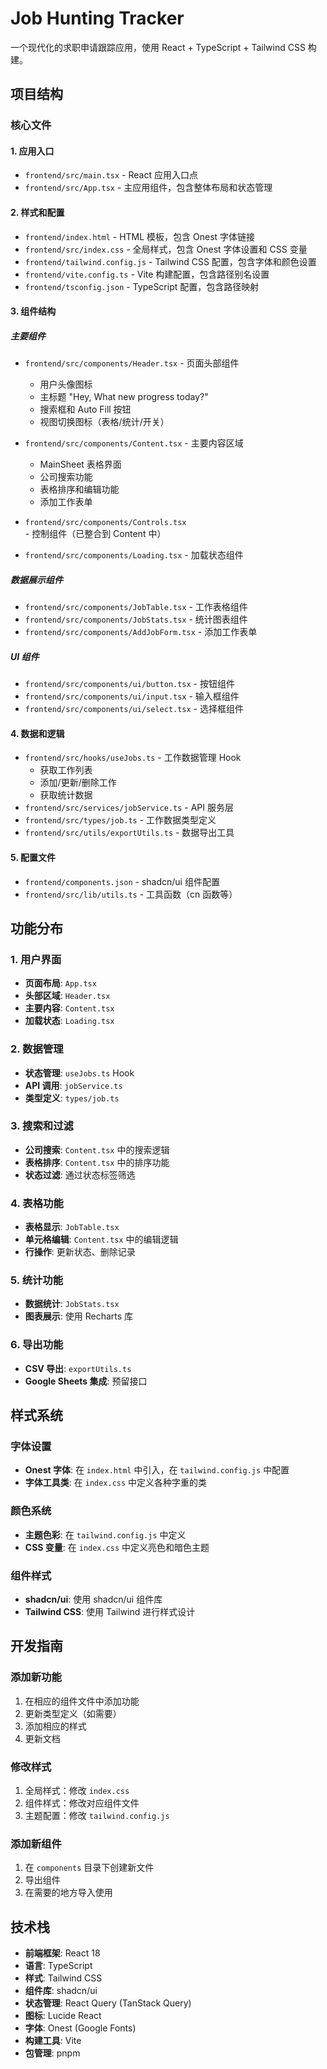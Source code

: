 # Job Hunting Tracker

一个现代化的求职申请跟踪应用，使用 React + TypeScript + Tailwind CSS 构建。

## 项目结构

### 核心文件

#### 1. 应用入口

- `frontend/src/main.tsx` - React 应用入口点
- `frontend/src/App.tsx` - 主应用组件，包含整体布局和状态管理

#### 2. 样式和配置

- `frontend/index.html` - HTML 模板，包含 Onest 字体链接
- `frontend/src/index.css` - 全局样式，包含 Onest 字体设置和 CSS 变量
- `frontend/tailwind.config.js` - Tailwind CSS 配置，包含字体和颜色设置
- `frontend/vite.config.ts` - Vite 构建配置，包含路径别名设置
- `frontend/tsconfig.json` - TypeScript 配置，包含路径映射

#### 3. 组件结构

##### 主要组件

- `frontend/src/components/Header.tsx` - 页面头部组件

  - 用户头像图标
  - 主标题 "Hey, What new progress today?"
  - 搜索框和 Auto Fill 按钮
  - 视图切换图标（表格/统计/开关）

- `frontend/src/components/Content.tsx` - 主要内容区域

  - MainSheet 表格界面
  - 公司搜索功能
  - 表格排序和编辑功能
  - 添加工作表单

- `frontend/src/components/Controls.tsx` - 控制组件（已整合到 Content 中）
- `frontend/src/components/Loading.tsx` - 加载状态组件

##### 数据展示组件

- `frontend/src/components/JobTable.tsx` - 工作表格组件
- `frontend/src/components/JobStats.tsx` - 统计图表组件
- `frontend/src/components/AddJobForm.tsx` - 添加工作表单

##### UI 组件

- `frontend/src/components/ui/button.tsx` - 按钮组件
- `frontend/src/components/ui/input.tsx` - 输入框组件
- `frontend/src/components/ui/select.tsx` - 选择框组件

#### 4. 数据和逻辑

- `frontend/src/hooks/useJobs.ts` - 工作数据管理 Hook
  - 获取工作列表
  - 添加/更新/删除工作
  - 获取统计数据
- `frontend/src/services/jobService.ts` - API 服务层
- `frontend/src/types/job.ts` - 工作数据类型定义
- `frontend/src/utils/exportUtils.ts` - 数据导出工具

#### 5. 配置文件

- `frontend/components.json` - shadcn/ui 组件配置
- `frontend/src/lib/utils.ts` - 工具函数（cn 函数等）

## 功能分布

### 1. 用户界面

- **页面布局**: `App.tsx`
- **头部区域**: `Header.tsx`
- **主要内容**: `Content.tsx`
- **加载状态**: `Loading.tsx`

### 2. 数据管理

- **状态管理**: `useJobs.ts` Hook
- **API 调用**: `jobService.ts`
- **类型定义**: `types/job.ts`

### 3. 搜索和过滤

- **公司搜索**: `Content.tsx` 中的搜索逻辑
- **表格排序**: `Content.tsx` 中的排序功能
- **状态过滤**: 通过状态标签筛选

### 4. 表格功能

- **表格显示**: `JobTable.tsx`
- **单元格编辑**: `Content.tsx` 中的编辑逻辑
- **行操作**: 更新状态、删除记录

### 5. 统计功能

- **数据统计**: `JobStats.tsx`
- **图表展示**: 使用 Recharts 库

### 6. 导出功能

- **CSV 导出**: `exportUtils.ts`
- **Google Sheets 集成**: 预留接口

## 样式系统

### 字体设置

- **Onest 字体**: 在 `index.html` 中引入，在 `tailwind.config.js` 中配置
- **字体工具类**: 在 `index.css` 中定义各种字重的类

### 颜色系统

- **主题色彩**: 在 `tailwind.config.js` 中定义
- **CSS 变量**: 在 `index.css` 中定义亮色和暗色主题

### 组件样式

- **shadcn/ui**: 使用 shadcn/ui 组件库
- **Tailwind CSS**: 使用 Tailwind 进行样式设计

## 开发指南

### 添加新功能

1. 在相应的组件文件中添加功能
2. 更新类型定义（如需要）
3. 添加相应的样式
4. 更新文档

### 修改样式

1. 全局样式：修改 `index.css`
2. 组件样式：修改对应组件文件
3. 主题配置：修改 `tailwind.config.js`

### 添加新组件

1. 在 `components` 目录下创建新文件
2. 导出组件
3. 在需要的地方导入使用

## 技术栈

- **前端框架**: React 18
- **语言**: TypeScript
- **样式**: Tailwind CSS
- **组件库**: shadcn/ui
- **状态管理**: React Query (TanStack Query)
- **图标**: Lucide React
- **字体**: Onest (Google Fonts)
- **构建工具**: Vite
- **包管理**: pnpm
